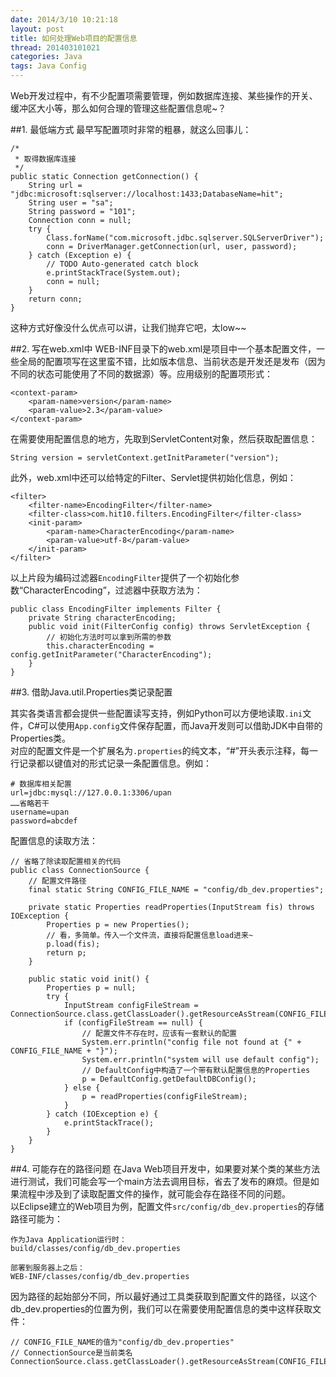 ```yaml
---
date: 2014/3/10 10:21:18 
layout: post
title: 如何处理Web项目的配置信息
thread: 201403101021
categories: Java
tags: Java Config
---
```


Web开发过程中，有不少配置项需要管理，例如数据库连接、某些操作的开关、缓冲区大小等，那么如何合理的管理这些配置信息呢~？

##1. 最低端方式
最早写配置项时非常的粗暴，就这么回事儿：

```
/*
 * 取得数据库连接
 */
public static Connection getConnection() {
    String url = "jdbc:microsoft:sqlserver://localhost:1433;DatabaseName=hit";
    String user = "sa";
    String password = "101";
    Connection conn = null;
    try {
        Class.forName("com.microsoft.jdbc.sqlserver.SQLServerDriver");
        conn = DriverManager.getConnection(url, user, password);
    } catch (Exception e) {
        // TODO Auto-generated catch block
        e.printStackTrace(System.out);
        conn = null;
    }
    return conn;
}
```

这种方式好像没什么优点可以讲，让我们抛弃它吧，太low~~

##2. 写在web.xml中
WEB-INF目录下的web.xml是项目中一个基本配置文件，一些全局的配置项写在这里蛮不错，比如版本信息、当前状态是开发还是发布（因为不同的状态可能使用了不同的数据源）等。应用级别的配置项形式：

```
<context-param>
	<param-name>version</param-name>
	<param-value>2.3</param-value>
</context-param>
```

在需要使用配置信息的地方，先取到ServletContent对象，然后获取配置信息：

	String version = servletContext.getInitParameter("version");

此外，web.xml中还可以给特定的Filter、Servlet提供初始化信息，例如：

```
<filter>
	<filter-name>EncodingFilter</filter-name>
	<filter-class>com.hit10.filters.EncodingFilter</filter-class>
	<init-param>
		<param-name>CharacterEncoding</param-name>
		<param-value>utf-8</param-value>
	</init-param>
</filter>
```

以上片段为编码过滤器`EncodingFilter`提供了一个初始化参数“CharacterEncoding”，过滤器中获取方法为：

```
public class EncodingFilter implements Filter {
	private String characterEncoding;
	public void init(FilterConfig config) throws ServletException {
		// 初始化方法时可以拿到所需的参数
		this.characterEncoding = config.getInitParameter("CharacterEncoding");
	}
}
```

##3. 借助Java.util.Properties类记录配置

其实各类语言都会提供一些配置读写支持，例如Python可以方便地读取`.ini`文件，C#可以使用`App.config`文件保存配置，而Java开发则可以借助JDK中自带的Properties类。  
对应的配置文件是一个扩展名为`.properties`的纯文本，“#”开头表示注释，每一行记录都以键值对的形式记录一条配置信息。例如：  

```
# 数据库相关配置
url=jdbc:mysql://127.0.0.1:3306/upan
……省略若干
username=upan
password=abcdef
```

配置信息的读取方法：

```
// 省略了除读取配置相关的代码
public class ConnectionSource {
	// 配置文件路径
	final static String CONFIG_FILE_NAME = "config/db_dev.properties";

	private static Properties readProperties(InputStream fis) throws IOException {
		Properties p = new Properties();
		// 看，多简单。传入一个文件流，直接将配置信息load进来~
		p.load(fis);
		return p;
	}

	public static void init() {
		Properties p = null;
		try {
			InputStream configFileStream = ConnectionSource.class.getClassLoader().getResourceAsStream(CONFIG_FILE_NAME);
			if (configFileStream == null) {
				// 配置文件不存在时，应该有一套默认的配置
				System.err.println("config file not found at {" + CONFIG_FILE_NAME + "}");
				System.err.println("system will use default config");
				// DefaultConfig中构造了一个带有默认配置信息的Properties
				p = DefaultConfig.getDefaultDBConfig();
			} else {
				p = readProperties(configFileStream);
			}
		} catch (IOException e) {
			e.printStackTrace();
		}
	}
}

```

##4. 可能存在的路径问题
在Java Web项目开发中，如果要对某个类的某些方法进行测试，我们可能会写一个main方法去调用目标，省去了发布的麻烦。但是如果流程中涉及到了读取配置文件的操作，就可能会存在路径不同的问题。  
以Eclipse建立的Web项目为例，配置文件`src/config/db_dev.properties`的存储路径可能为：

	作为Java Application运行时：
	build/classes/config/db_dev.properties

	部署到服务器上之后：
	WEB-INF/classes/config/db_dev.properties

因为路径的起始部分不同，所以最好通过工具类获取到配置文件的路径，以这个db_dev.properties的位置为例，我们可以在需要使用配置信息的类中这样获取文件：

	// CONFIG_FILE_NAME的值为"config/db_dev.properties"
	// ConnectionSource是当前类名
	ConnectionSource.class.getClassLoader().getResourceAsStream(CONFIG_FILE_NAME);

